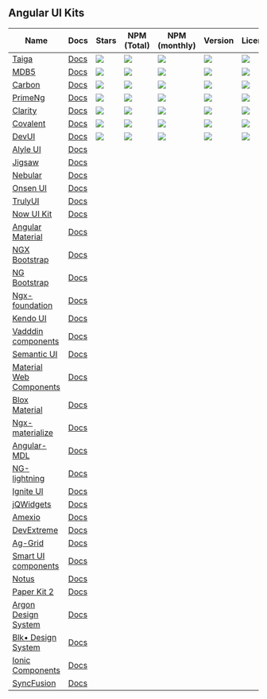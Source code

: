 ## Angular UI Kits

| Name | Docs | Stars | NPM (Total) | NPM (monthly) | Version | License |
| --- | --- | --- | --- | --- | --- | --- |
| [Taiga](https://github.com/TinkoffCreditSystems/taiga-ui) | [Docs](https://taiga-ui.dev/getting-started) | ![](https://img.shields.io/github/stars/TinkoffCreditSystems/taiga-ui?style=flat&scale=2) | ![](https://badgen.net/npm/dt/@taiga-ui/cdk?style=flat&scale=2) | ![](https://badgen.net/npm/dm/@taiga-ui/cdk?style=flat&scale=2) | ![](https://badgen.net/npm/v/@taiga-ui/cdk?style=flat&scale=2) | ![](https://img.shields.io/github/license/TinkoffCreditSystems/taiga-ui?style=flat&scale=2) |
| [MDB5](https://github.com/mdbootstrap/mdb-ui-kit) | [Docs](https://mdbootstrap.com/docs/standard/getting-started/installation/) | ![](https://img.shields.io/github/stars/mdbootstrap/mdb-angular-ui-kit) | ![](https://badgen.net/npm/dt/mdbootstrap/mdb-angular-ui-kit?style=flat&scale=2) | ![](https://badgen.net/npm/dm/mdbootstrap/mdb-angular-ui-kit?style=flat&scale=2) | ![](https://badgen.net/npm/v/mdb-angular-ui-kit?style=flat&scale=2) | ![](https://img.shields.io/github/license/mdbootstrap/mdb-angular-ui-kit?style=flat&scale=2) |
| [Carbon](https://github.com/IBM/carbon-components-angular) | [Docs](https://angular.carbondesignsystem.com) | ![](https://img.shields.io/github/stars/IBM/carbon-components-angular?style=flat&scale=2) | ![](https://img.shields.io/npm/dt/carbon-components-angular?style=flat&scale=2) | ![](https://img.shields.io/npm/dm/carbon-components-angular?style=flat&scale=2) | ![](https://img.shields.io/npm/v/carbon-components-angular?style=flat&scale=2) | ![](https://img.shields.io/github/license/IBM/carbon-components-angular?style=flat&scale=2) |
| [PrimeNg](https://github.com/primefaces/primeng) | [Docs](https://primefaces.org/primeng/showcase/#/setup) | ![](https://badgen.net/github/stars/primefaces/primeng?style=flat&scale=2) | ![](https://badgen.net/npm/dt/primeng?style=flat&scale=2) | ![](https://badgen.net/npm/dm/primeng?style=flat&scale=2) | ![](https://badgen.net/npm/v/primeng?style=flat&scale=2) | ![](https://badgen.net/npm/license/primeng?style=flat&scale=2) |
| [Clarity](https://github.com/vmware/clarity) | [Docs](https://clarity.design/get-started/developing/angular/) |![](https://badgen.net/github/stars/vmware/clarity?style=flat) | ![](https://badgen.net/npm/dt/@clr/angular?style=flat) | ![](https://badgen.net/npm/dm/@clr/angular?style=flat) | ![](https://badgen.net/npm/v/@clr/angular?style=flat) | ![](https://badgen.net/npm/license/@clr/angular?style=flat) |
| [Covalent](https://github.com/Teradata/covalent) | [Docs](https://teradata.github.io/covalent/v3/#/docs/get-started/what-is-covalent) | ![](https://badgen.net/github/stars/Teradata/covalent?style=flat&scale=2) | ![](https://badgen.net/npm/dt/@covalent/core?style=flat&scale=2) | ![](https://badgen.net/npm/dm/@covalent/core?style=flat&scale=2) | ![](https://badgen.net/npm/v/@covalent/core?style=flat&scale=2) | ![](https://badgen.net/npm/license/@covalent/core?style=flat&scale=2) |
| [DevUI](https://github.com/DevCloudFE/ng-devui) | [Docs](https://devui.design/home) |![](https://badgen.net/github/stars/DevCloudFE/ng-devui?style=flat&scale=2)|![](https://badgen.net/npm/dt/ng-devui?style=flat&scale=2)|![](https://badgen.net/npm/dm/ng-devui?style=flat&scale=2)|![](https://badgen.net/npm/v/ng-devui?style=flat&scale=2)|![](https://badgen.net/npm/license/ng-devui?style=flat&scale=2) |
| [Alyle UI](https://github.com/A-l-y-l-e/Alyle-UI) | [Docs](https://alyle.io/getting-started/installation) |  |  |  |  |  |
| [Jigsaw](https://github.com/rdkmaster/jigsaw) | [Docs](https://jigsaw-zte.gitee.io/latest/) |  |  |  |  |  |
| [Nebular](https://github.com/akveo/nebular) | [Docs](https://akveo.github.io/nebular/) |  |  |  |  |  |
| [Onsen UI](https://github.com/OnsenUI/OnsenUI) | [Docs](https://onsen.io/v2/guide/#getting-started) |  |  |  |  |  |
| [TrulyUI](https://github.com/TemainfoSoftware/truly-ui) | [Docs](https://truly-ui.com/) |  |  |  |  |  |
| [Now UI Kit](https://github.com/creativetimofficial/now-ui-kit) | [Docs](https://www.creative-tim.com/product/now-ui-kit) |  |  |  |  |  |
| [Angular Material](https://github.com/angular/components) | [Docs](https://material.angular.io/) |  |  |  |  |  |
| [NGX Bootstrap](https://github.com/valor-software/ngx-bootstrap) | [Docs](https://valor-software.com/ngx-bootstrap/#/) |  |  |  |  |  |
| [NG Bootstrap](https://github.com/ng-bootstrap/ng-bootstrap) | [Docs](https://ng-bootstrap.github.io/#/home) |  |  |  |  |  |
| [Ngx-foundation](https://github.com/valor-software/ngx-bootstrap) | [Docs](https://valor-software.com/ngx-bootstrap/#/)  |  |  |  |  |  |
| [Kendo UI](https://github.com/telerik/kendo-angular) | [Docs](http://www.telerik.com/kendo-angular-ui/) |  |  |  |  |  |
| [Vadddin components](https://vaadin.com/learn/tutorials/using-web-components-in-angular) | [Docs](https://vaadin.com/components) |  |  |  |  |  |
| [Semantic UI](https://github.com/semantic-org/semantic-ui) | [Docs](https://edcarroll.github.io/ng2-semantic-ui/#/getting-started) |  |  |  |  |  |
| [Material Web Components](https://github.com/trimox/angular-mdc-web) | [Docs](https://trimox.github.io/angular-mdc-web/#/angular-mdc-web/home) |  |  |  |  |  |
| [Blox Material](https://github.com/src-zone/material) | [Docs](https://material.src.zone/guides/gettingstarted) |  |  |  |  |  |
| [Ngx-materialize](https://github.com/sherweb/ngx-materialize) | [Docs](https://sherweb.github.io/ngx-materialize/home) |  |  |  |  |  |
| [Angular-MDL](https://github.com/mseemann/angular2-mdl) | [Docs](https://mseemann.io/angular2-mdl/) |  |  |  |  |  |
| [NG-lightning](https://github.com/ng-lightning/ng-lightning) | [Docs](https://ng-lightning.github.io/ng-lightning/#/) |  |  |  |  |  |
| [Ignite UI](https://github.com/IgniteUI/igniteui-angular) | [Docs](https://www.infragistics.com/products/ignite-ui-angular) |  |  |  |  |  |
| [jQWidgets](https://github.com/jqwidgets/jQWidgets) | [Docs](https://www.jqwidgets.com/) |  |  |  |  |  |
| [Amexio](https://github.com/meta-magic/amexio.github.io) | [Docs](https://github.com/meta-magic/amexio.github.io) |  |  |  |  |  |
| [DevExtreme](https://github.com/DevExpress/devextreme-angular) | [Docs](https://js.devexpress.com/Documentation/Guide/Angular_Components/DevExtreme_Angular_Components/) |  |  |  |  |  |
| [Ag-Grid](https://www.npmjs.com/package/ag-grid-community) | [Docs](http://www.ag-grid.com/) |  |  |  |  |  |
| [Smart UI components](https://www.npmjs.com/package/smart-webcomponents-angular) | [Docs](www.htmlelements.com/) |  |  |  |  |  |
| [Notus](https://github.com/creativetimofficial/notus-angular) | [Docs](https://www.creative-tim.com/product/notus-angular) | 
| [Paper Kit 2](https://github.com/creativetimofficial/paper-kit-2-angular) | [Docs](https://www.creative-tim.com/product/paper-kit-2-angular)
| [Argon Design System](https://github.com/creativetimofficial/argon-design-system-angular) | [Docs](https://demos.creative-tim.com/argon-design-system-angular/documentation/tutorial)
| [Blk• Design System](https://github.com/creativetimofficial/blk-design-system-angular) | [Docs](https://demos.creative-tim.com/blk-design-system-angular/#/documentation/overview) | 
| [Ionic Components](https://github.com/ionic-team/ionic-framework) | [Docs](https://ionicframework.com/docs/components)
| [SyncFusion](https://github.com/syncfusion/ej2-angular-ui-components) | [Docs](https://www.syncfusion.com/angular-ui-components)
